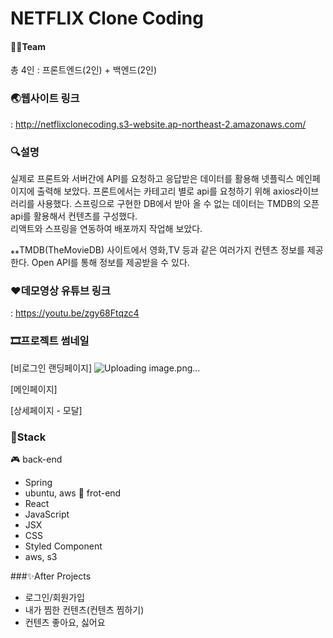 # NETFLIX Clone Coding
 
#### 🙌🏻Team 
총 4인 : 프론트엔드(2인) + 백엔드(2인)

### 🌏웹사이트 링크
: http://netflixclonecoding.s3-website.ap-northeast-2.amazonaws.com/


### 🔍설명
실제로 프론트와 서버간에 API를 요청하고 응답받은 데이터를 활용해 넷플릭스 메인페이지에 출력해 보았다. 프론트에서는 카테고리 별로 api를 요청하기 위해 axios라이브러리를 사용했다. 
스프링으로 구현한 DB에서 받아 올 수 없는 데이터는 TMDB의 오픈api를 활용해서 컨텐츠를 구성했다.  
리액트와 스프링을 연동하여 배포까지 작업해 보았다. 

⁎⁎TMDB(TheMovieDB) 사이트에서 영화,TV 등과 같은 여러가지 컨텐츠 정보를 제공한다. Open API를 통해 정보를 제공받을 수 있다. 

### ♥데모영상 유튜브 링크
: https://youtu.be/zgy68Ftqzc4

### 🎞프로젝트 썸네일
[비로그인 랜딩페이지]
![Uploading image.png…]()

[메인페이지]

[상세페이지 - 모달]


### 🚀Stack
🎮 back-end
- Spring 
- ubuntu, aws
💎 frot-end
- React
- JavaScript
- JSX
- CSS
- Styled Component
- aws, s3


###✨After Projects
- 로그인/회원가입  
- 내가 찜한 컨텐츠(컨텐츠 찜하기)
- 컨텐츠 좋아요, 싫어요 
